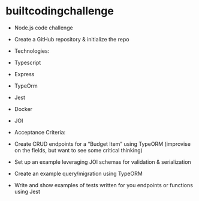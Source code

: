 # builtcodingchallenge

- Node.js code challenge

- Create a GitHub repository & initialize the repo

- Technologies:
- Typescript
- Express
- TypeOrm
- Jest
- Docker
- JOI

- Acceptance Criteria:
- Create CRUD endpoints for a “Budget Item” using TypeORM (improvise on the fields, but want to see some critical thinking)
- Set up an example leveraging JOI schemas for validation & serialization
- Create an example query/migration using TypeORM
- Write and show examples of tests written for you endpoints or functions using Jest